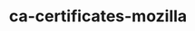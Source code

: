 ---
title: "ca-certificates-mozilla"
layout: cache
categories: [package, develop-2024-01-21]
meta: {"versions": ["2023-05-30"], "compilers": ["apple-clang@=15.0.0", "cce@=15.0.1", "gcc@=10.3.0", "gcc@=11.1.0", "gcc@=11.3.0", "gcc@=11.4.0", "gcc@=12.3.0", "gcc@=7.3.1", "gcc@=7.5.0", "gcc@=9.4.0", "oneapi@=2023.2.0"], "oss": ["amzn2", "rhel8", "sle_hpc15", "ubuntu18.04", "ubuntu20.04", "ubuntu22.04", "ventura"], "platforms": ["darwin", "linux"], "targets": ["aarch64", "neoverse_n1", "neoverse_v1", "ppc64le", "x86_64_v3", "x86_64_v4", "zen4"], "stacks": ["aws-isc", "aws-isc-aarch64", "build_systems", "data-vis-sdk", "e4s", "e4s-aarch64", "e4s-cray-rhel", "e4s-cray-sles", "e4s-neoverse_v1", "e4s-oneapi", "e4s-power", "e4s-rocm-external", "ml-darwin-aarch64-mps", "ml-linux-x86_64-cpu", "ml-linux-x86_64-cuda", "ml-linux-x86_64-rocm", "radiuss", "radiuss-aws", "radiuss-aws-aarch64", "root", "tutorial"], "num_specs": 16, "num_specs_by_stack": {"root": 16, "ml-darwin-aarch64-mps": 1, "aws-isc-aarch64": 2, "radiuss-aws-aarch64": 2, "aws-isc": 1, "radiuss-aws": 1, "e4s-cray-rhel": 1, "e4s-cray-sles": 1, "radiuss": 1, "build_systems": 1, "e4s-neoverse_v1": 1, "e4s-power": 1, "data-vis-sdk": 1, "e4s-rocm-external": 1, "e4s": 1, "e4s-oneapi": 1, "e4s-aarch64": 1, "ml-linux-x86_64-cuda": 1, "ml-linux-x86_64-rocm": 1, "ml-linux-x86_64-cpu": 1, "tutorial": 2}}
spec_details: [{"hash": "zlwt7pdv4hpflspaoq2mielortiyhy63", "compiler": "apple-clang@=15.0.0", "versions": ["2023-05-30"], "os": "ventura", "platform": "darwin", "target": "aarch64", "variants": ["build_system=generic"], "stacks": ["root", "ml-darwin-aarch64-mps"], "size": "-", "tarball": "https://binaries.spack.io/releases/develop-2024-01-21/build_cache/darwin-ventura-aarch64/apple-clang-15.0.0/ca-certificates-mozilla-2023-05-30/darwin-ventura-aarch64-apple-clang-15.0.0-ca-certificates-mozilla-2023-05-30-zlwt7pdv4hpflspaoq2mielortiyhy63.spack"}, {"hash": "rnntii5vfxhzyl3ibzflj5l6gqocvxoh", "compiler": "gcc@=7.3.1", "versions": ["2023-05-30"], "os": "amzn2", "platform": "linux", "target": "aarch64", "variants": ["build_system=generic"], "stacks": ["root", "aws-isc-aarch64", "radiuss-aws-aarch64"], "size": "-", "tarball": "https://binaries.spack.io/releases/develop-2024-01-21/build_cache/linux-amzn2-aarch64/gcc-7.3.1/ca-certificates-mozilla-2023-05-30/linux-amzn2-aarch64-gcc-7.3.1-ca-certificates-mozilla-2023-05-30-rnntii5vfxhzyl3ibzflj5l6gqocvxoh.spack"}, {"hash": "bgq5kciarrw7mv4fpvdb3k367iwkhi4q", "compiler": "gcc@=7.3.1", "versions": ["2023-05-30"], "os": "amzn2", "platform": "linux", "target": "x86_64_v3", "variants": ["build_system=generic"], "stacks": ["root", "aws-isc", "radiuss-aws"], "size": "-", "tarball": "https://binaries.spack.io/releases/develop-2024-01-21/build_cache/linux-amzn2-x86_64_v3/gcc-7.3.1/ca-certificates-mozilla-2023-05-30/linux-amzn2-x86_64_v3-gcc-7.3.1-ca-certificates-mozilla-2023-05-30-bgq5kciarrw7mv4fpvdb3k367iwkhi4q.spack"}, {"hash": "hdyjugaymhzptkjkx73owfn575tn5vha", "compiler": "gcc@=7.3.1", "versions": ["2023-05-30"], "os": "amzn2", "platform": "linux", "target": "neoverse_n1", "variants": ["build_system=generic"], "stacks": ["root", "aws-isc-aarch64", "radiuss-aws-aarch64"], "size": "-", "tarball": "https://binaries.spack.io/releases/develop-2024-01-21/build_cache/linux-amzn2-neoverse_n1/gcc-7.3.1/ca-certificates-mozilla-2023-05-30/linux-amzn2-neoverse_n1-gcc-7.3.1-ca-certificates-mozilla-2023-05-30-hdyjugaymhzptkjkx73owfn575tn5vha.spack"}, {"hash": "ghps4cif5efeq5lmy5526swg27yo4n2t", "compiler": "cce@=15.0.1", "versions": ["2023-05-30"], "os": "rhel8", "platform": "linux", "target": "zen4", "variants": ["build_system=generic"], "stacks": ["root", "e4s-cray-rhel"], "size": "-", "tarball": "https://binaries.spack.io/releases/develop-2024-01-21/build_cache/linux-rhel8-zen4/cce-15.0.1/ca-certificates-mozilla-2023-05-30/linux-rhel8-zen4-cce-15.0.1-ca-certificates-mozilla-2023-05-30-ghps4cif5efeq5lmy5526swg27yo4n2t.spack"}, {"hash": "32gghfgfqjrictnay2hblnqkkiskjtfv", "compiler": "gcc@=10.3.0", "versions": ["2023-05-30"], "os": "sle_hpc15", "platform": "linux", "target": "x86_64_v4", "variants": ["build_system=generic"], "stacks": ["root", "e4s-cray-sles"], "size": "-", "tarball": "https://binaries.spack.io/releases/develop-2024-01-21/build_cache/linux-sle_hpc15-x86_64_v4/gcc-10.3.0/ca-certificates-mozilla-2023-05-30/linux-sle_hpc15-x86_64_v4-gcc-10.3.0-ca-certificates-mozilla-2023-05-30-32gghfgfqjrictnay2hblnqkkiskjtfv.spack"}, {"hash": "f3ko5abjkjy63gbzilnh2hd7ucfex7uf", "compiler": "gcc@=7.5.0", "versions": ["2023-05-30"], "os": "ubuntu18.04", "platform": "linux", "target": "x86_64_v3", "variants": ["build_system=generic"], "stacks": ["root", "radiuss", "build_systems"], "size": "-", "tarball": "https://binaries.spack.io/releases/develop-2024-01-21/build_cache/linux-ubuntu18.04-x86_64_v3/gcc-7.5.0/ca-certificates-mozilla-2023-05-30/linux-ubuntu18.04-x86_64_v3-gcc-7.5.0-ca-certificates-mozilla-2023-05-30-f3ko5abjkjy63gbzilnh2hd7ucfex7uf.spack"}, {"hash": "jyggpzuzvr45l5yqrk42xoc2esenxsif", "compiler": "gcc@=11.4.0", "versions": ["2023-05-30"], "os": "ubuntu20.04", "platform": "linux", "target": "neoverse_v1", "variants": ["build_system=generic"], "stacks": ["root", "e4s-neoverse_v1"], "size": "-", "tarball": "https://binaries.spack.io/releases/develop-2024-01-21/build_cache/linux-ubuntu20.04-neoverse_v1/gcc-11.4.0/ca-certificates-mozilla-2023-05-30/linux-ubuntu20.04-neoverse_v1-gcc-11.4.0-ca-certificates-mozilla-2023-05-30-jyggpzuzvr45l5yqrk42xoc2esenxsif.spack"}, {"hash": "zwlou7wrytjid6dnp5tiumldkstiwtkk", "compiler": "gcc@=9.4.0", "versions": ["2023-05-30"], "os": "ubuntu20.04", "platform": "linux", "target": "ppc64le", "variants": ["build_system=generic"], "stacks": ["root", "e4s-power"], "size": "-", "tarball": "https://binaries.spack.io/releases/develop-2024-01-21/build_cache/linux-ubuntu20.04-ppc64le/gcc-9.4.0/ca-certificates-mozilla-2023-05-30/linux-ubuntu20.04-ppc64le-gcc-9.4.0-ca-certificates-mozilla-2023-05-30-zwlou7wrytjid6dnp5tiumldkstiwtkk.spack"}, {"hash": "nwezq5c6xi6gez6tzeydqggtoas5xmd5", "compiler": "gcc@=11.1.0", "versions": ["2023-05-30"], "os": "ubuntu20.04", "platform": "linux", "target": "x86_64_v3", "variants": ["build_system=generic"], "stacks": ["root", "data-vis-sdk"], "size": "-", "tarball": "https://binaries.spack.io/releases/develop-2024-01-21/build_cache/linux-ubuntu20.04-x86_64_v3/gcc-11.1.0/ca-certificates-mozilla-2023-05-30/linux-ubuntu20.04-x86_64_v3-gcc-11.1.0-ca-certificates-mozilla-2023-05-30-nwezq5c6xi6gez6tzeydqggtoas5xmd5.spack"}, {"hash": "jkuh4sugant3wagklnedhfjyrugywlpp", "compiler": "gcc@=11.4.0", "versions": ["2023-05-30"], "os": "ubuntu20.04", "platform": "linux", "target": "x86_64_v3", "variants": ["build_system=generic"], "stacks": ["root", "e4s-rocm-external", "e4s"], "size": "-", "tarball": "https://binaries.spack.io/releases/develop-2024-01-21/build_cache/linux-ubuntu20.04-x86_64_v3/gcc-11.4.0/ca-certificates-mozilla-2023-05-30/linux-ubuntu20.04-x86_64_v3-gcc-11.4.0-ca-certificates-mozilla-2023-05-30-jkuh4sugant3wagklnedhfjyrugywlpp.spack"}, {"hash": "c2zp3r35o33s45aia36lof5f2q37j3tw", "compiler": "oneapi@=2023.2.0", "versions": ["2023-05-30"], "os": "ubuntu20.04", "platform": "linux", "target": "x86_64_v3", "variants": ["build_system=generic"], "stacks": ["root", "e4s-oneapi"], "size": "-", "tarball": "https://binaries.spack.io/releases/develop-2024-01-21/build_cache/linux-ubuntu20.04-x86_64_v3/oneapi-2023.2.0/ca-certificates-mozilla-2023-05-30/linux-ubuntu20.04-x86_64_v3-oneapi-2023.2.0-ca-certificates-mozilla-2023-05-30-c2zp3r35o33s45aia36lof5f2q37j3tw.spack"}, {"hash": "ses4nzhvvgnptobsqqhkveji55srfd3h", "compiler": "gcc@=11.4.0", "versions": ["2023-05-30"], "os": "ubuntu22.04", "platform": "linux", "target": "aarch64", "variants": ["build_system=generic"], "stacks": ["root", "e4s-aarch64"], "size": "-", "tarball": "https://binaries.spack.io/releases/develop-2024-01-21/build_cache/linux-ubuntu22.04-aarch64/gcc-11.4.0/ca-certificates-mozilla-2023-05-30/linux-ubuntu22.04-aarch64-gcc-11.4.0-ca-certificates-mozilla-2023-05-30-ses4nzhvvgnptobsqqhkveji55srfd3h.spack"}, {"hash": "uote6bxoa5tfsd4plebats3xxd7nvqrw", "compiler": "gcc@=11.3.0", "versions": ["2023-05-30"], "os": "ubuntu22.04", "platform": "linux", "target": "x86_64_v3", "variants": ["build_system=generic"], "stacks": ["root", "ml-linux-x86_64-cuda", "ml-linux-x86_64-rocm", "ml-linux-x86_64-cpu"], "size": "-", "tarball": "https://binaries.spack.io/releases/develop-2024-01-21/build_cache/linux-ubuntu22.04-x86_64_v3/gcc-11.3.0/ca-certificates-mozilla-2023-05-30/linux-ubuntu22.04-x86_64_v3-gcc-11.3.0-ca-certificates-mozilla-2023-05-30-uote6bxoa5tfsd4plebats3xxd7nvqrw.spack"}, {"hash": "orzhzeexrtghv5shmi6qvtbn24uojqrr", "compiler": "gcc@=11.4.0", "versions": ["2023-05-30"], "os": "ubuntu22.04", "platform": "linux", "target": "x86_64_v3", "variants": ["build_system=generic"], "stacks": ["root", "tutorial"], "size": "-", "tarball": "https://binaries.spack.io/releases/develop-2024-01-21/build_cache/linux-ubuntu22.04-x86_64_v3/gcc-11.4.0/ca-certificates-mozilla-2023-05-30/linux-ubuntu22.04-x86_64_v3-gcc-11.4.0-ca-certificates-mozilla-2023-05-30-orzhzeexrtghv5shmi6qvtbn24uojqrr.spack"}, {"hash": "gv3arf4w2edvrrmudcimyvh4tby2tmlf", "compiler": "gcc@=12.3.0", "versions": ["2023-05-30"], "os": "ubuntu22.04", "platform": "linux", "target": "x86_64_v3", "variants": ["build_system=generic"], "stacks": ["root", "tutorial"], "size": "-", "tarball": "https://binaries.spack.io/releases/develop-2024-01-21/build_cache/linux-ubuntu22.04-x86_64_v3/gcc-12.3.0/ca-certificates-mozilla-2023-05-30/linux-ubuntu22.04-x86_64_v3-gcc-12.3.0-ca-certificates-mozilla-2023-05-30-gv3arf4w2edvrrmudcimyvh4tby2tmlf.spack"}]
---